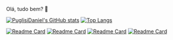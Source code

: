 Olá, tudo bem? 👋

[![PuglisiDaniel's GitHub stats](https://github-readme-stats.vercel.app/api?username=PuglisiDaniel&count_private=true&show_icons=true&theme=solarized-light)](https://github.com/PuglisiDaniel) 
             [![Top Langs](https://github-readme-stats.vercel.app/api/top-langs/?username=PuglisiDaniel&theme=solarized-light&layout=compact)](https://github.com/PuglisiDaniel?tab=repositories)



 [![Readme Card](https://github-readme-stats.vercel.app/api/pin/?username=PuglisiDaniel&repo=ProjetosAulasJS&theme=solarized-light)](https://github.com/PuglisiDaniel/ProjetosAulasJS)                    [![Readme Card](https://github-readme-stats.vercel.app/api/pin/?username=PuglisiDaniel&repo=appLanterna&theme=solarized-light)](https://github.com/PuglisiDaniel/appLanterna) [![Readme Card](https://github-readme-stats.vercel.app/api/pin/?username=PuglisiDaniel&repo=Pagina-Responsiva-css&theme=solarized-light)](https://github.com/PuglisiDaniel/Pagina-Responsiva-css)  [![Readme Card](https://github-readme-stats.vercel.app/api/pin/?username=PuglisiDaniel&repo=Site-web-programming-class&theme=solarized-light)](https://github.com/PuglisiDaniel/Site-web-programming-class)
